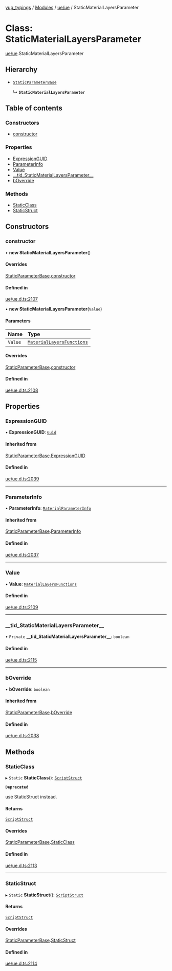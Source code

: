 [yug_typings](../README.md) / [Modules](../modules.md) / [ue/ue](../modules/ue_ue.md) / StaticMaterialLayersParameter

# Class: StaticMaterialLayersParameter

[ue/ue](../modules/ue_ue.md).StaticMaterialLayersParameter

## Hierarchy

- [`StaticParameterBase`](ue_ue.StaticParameterBase.md)

  ↳ **`StaticMaterialLayersParameter`**

## Table of contents

### Constructors

- [constructor](ue_ue.StaticMaterialLayersParameter.md#constructor)

### Properties

- [ExpressionGUID](ue_ue.StaticMaterialLayersParameter.md#expressionguid)
- [ParameterInfo](ue_ue.StaticMaterialLayersParameter.md#parameterinfo)
- [Value](ue_ue.StaticMaterialLayersParameter.md#value)
- [\_\_tid\_StaticMaterialLayersParameter\_\_](ue_ue.StaticMaterialLayersParameter.md#__tid_staticmateriallayersparameter__)
- [bOverride](ue_ue.StaticMaterialLayersParameter.md#boverride)

### Methods

- [StaticClass](ue_ue.StaticMaterialLayersParameter.md#staticclass)
- [StaticStruct](ue_ue.StaticMaterialLayersParameter.md#staticstruct)

## Constructors

### constructor

• **new StaticMaterialLayersParameter**()

#### Overrides

[StaticParameterBase](ue_ue.StaticParameterBase.md).[constructor](ue_ue.StaticParameterBase.md#constructor)

#### Defined in

[ue/ue.d.ts:2107](https://github.com/YugMetaverse/yug_typings/blob/25cad34/ue/ue.d.ts#L2107)

• **new StaticMaterialLayersParameter**(`Value`)

#### Parameters

| Name | Type |
| :------ | :------ |
| `Value` | [`MaterialLayersFunctions`](ue_ue.MaterialLayersFunctions.md) |

#### Overrides

[StaticParameterBase](ue_ue.StaticParameterBase.md).[constructor](ue_ue.StaticParameterBase.md#constructor)

#### Defined in

[ue/ue.d.ts:2108](https://github.com/YugMetaverse/yug_typings/blob/25cad34/ue/ue.d.ts#L2108)

## Properties

### ExpressionGUID

• **ExpressionGUID**: [`Guid`](ue_ue_s.Guid.md)

#### Inherited from

[StaticParameterBase](ue_ue.StaticParameterBase.md).[ExpressionGUID](ue_ue.StaticParameterBase.md#expressionguid)

#### Defined in

[ue/ue.d.ts:2039](https://github.com/YugMetaverse/yug_typings/blob/25cad34/ue/ue.d.ts#L2039)

___

### ParameterInfo

• **ParameterInfo**: [`MaterialParameterInfo`](ue_ue.MaterialParameterInfo.md)

#### Inherited from

[StaticParameterBase](ue_ue.StaticParameterBase.md).[ParameterInfo](ue_ue.StaticParameterBase.md#parameterinfo)

#### Defined in

[ue/ue.d.ts:2037](https://github.com/YugMetaverse/yug_typings/blob/25cad34/ue/ue.d.ts#L2037)

___

### Value

• **Value**: [`MaterialLayersFunctions`](ue_ue.MaterialLayersFunctions.md)

#### Defined in

[ue/ue.d.ts:2109](https://github.com/YugMetaverse/yug_typings/blob/25cad34/ue/ue.d.ts#L2109)

___

### \_\_tid\_StaticMaterialLayersParameter\_\_

• `Private` **\_\_tid\_StaticMaterialLayersParameter\_\_**: `boolean`

#### Defined in

[ue/ue.d.ts:2115](https://github.com/YugMetaverse/yug_typings/blob/25cad34/ue/ue.d.ts#L2115)

___

### bOverride

• **bOverride**: `boolean`

#### Inherited from

[StaticParameterBase](ue_ue.StaticParameterBase.md).[bOverride](ue_ue.StaticParameterBase.md#boverride)

#### Defined in

[ue/ue.d.ts:2038](https://github.com/YugMetaverse/yug_typings/blob/25cad34/ue/ue.d.ts#L2038)

## Methods

### StaticClass

▸ `Static` **StaticClass**(): [`ScriptStruct`](ue_ue.ScriptStruct.md)

**`Deprecated`**

use StaticStruct instead.

#### Returns

[`ScriptStruct`](ue_ue.ScriptStruct.md)

#### Overrides

[StaticParameterBase](ue_ue.StaticParameterBase.md).[StaticClass](ue_ue.StaticParameterBase.md#staticclass)

#### Defined in

[ue/ue.d.ts:2113](https://github.com/YugMetaverse/yug_typings/blob/25cad34/ue/ue.d.ts#L2113)

___

### StaticStruct

▸ `Static` **StaticStruct**(): [`ScriptStruct`](ue_ue.ScriptStruct.md)

#### Returns

[`ScriptStruct`](ue_ue.ScriptStruct.md)

#### Overrides

[StaticParameterBase](ue_ue.StaticParameterBase.md).[StaticStruct](ue_ue.StaticParameterBase.md#staticstruct)

#### Defined in

[ue/ue.d.ts:2114](https://github.com/YugMetaverse/yug_typings/blob/25cad34/ue/ue.d.ts#L2114)
